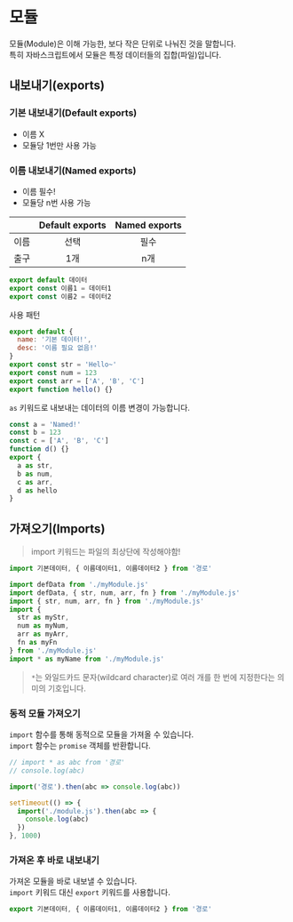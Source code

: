 # 모듈

모듈(Module)은 이해 가능한, 보다 작은 단위로 나눠진 것을 말합니다.  
특히 자바스크립트에서 모듈은 특정 데이터들의 집합(파일)입니다.

## 내보내기(exports)

### 기본 내보내기(Default exports)
  - 이름 X
  - 모듈당 1번만 사용 가능 

### 이름 내보내기(Named exports)
  - 이름 필수!
  - 모듈당 n번 사용 가능

&nbsp; | Default exports | Named exports  
:---:|:---:|:---: 
이름 | 선택 | 필수
출구 | 1개 | n개

```js
export default 데이터
export const 이름1 = 데이터1
export const 이름2 = 데이터2
```

사용 패턴

```js
export default { 
  name: '기본 데이터!', 
  desc: '이름 필요 없음!' 
}
export const str = 'Hello~'
export const num = 123
export const arr = ['A', 'B', 'C']
export function hello() {}
```

`as` 키워드로 내보내는 데이터의 이름 변경이 가능합니다.

```js
const a = 'Named!'
const b = 123
const c = ['A', 'B', 'C']
function d() {}
export {
  a as str,
  b as num,
  c as arr,
  d as hello
}
```

## 가져오기(Imports)
> import 키워드는 파일의 최상단에 작성해야함!
```js
import 기본데이터, { 이름데이터1, 이름데이터2 } from '경로'
```

```js
import defData from './myModule.js'
import defData, { str, num, arr, fn } from './myModule.js'
import { str, num, arr, fn } from './myModule.js'
import { 
  str as myStr, 
  num as myNum, 
  arr as myArr, 
  fn as myFn 
} from './myModule.js'
import * as myName from './myModule.js'
```

> `*`는 와일드카드 문자(wildcard character)로 여러 개를 한 번에 지정한다는 의미의 기호입니다.

### 동적 모듈 가져오기

`import` 함수를 통해 동적으로 모듈을 가져올 수 있습니다.  
`import` 함수는 `promise` 객체를 반환합니다.

```js
// import * as abc from '경로'
// console.log(abc)

import('경로').then(abc => console.log(abc))
```

```js
setTimeout(() => {
  import('./module.js').then(abc => {
    console.log(abc)
  })
}, 1000)
```

### 가져온 후 바로 내보내기

가져온 모듈을 바로 내보낼 수 있습니다.  
`import` 키워드 대신 `export` 키워드를 사용합니다.

```js
export 기본데이터, { 이름데이터1, 이름데이터2 } from '경로'
```